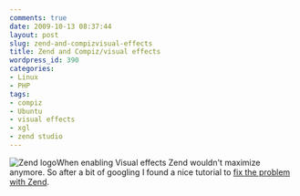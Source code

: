 ```yaml
---
comments: true
date: 2009-10-13 08:37:44
layout: post
slug: zend-and-compizvisual-effects
title: Zend and Compiz/visual effects
wordpress_id: 390
categories:
- Linux
- PHP
tags:
- compiz
- Ubuntu
- visual effects
- xgl
- zend studio
---
```


![Zend logo](/images/uploads/2009/10/zend-logo.png)When enabling Visual effects Zend wouldn't maximize anymore. So after a bit of googling I found a nice tutorial to [fix the problem with Zend](http://www.zend.com/support/knowledgebase.php?kbid=241).
